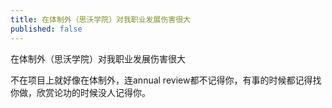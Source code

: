```yaml
---
title: 在体制外（思沃学院）对我职业发展伤害很大
published: false
---
```

在体制外（思沃学院）对我职业发展伤害很大

不在项目上就好像在体制外，连annual review都不记得你，有事的时候都记得找你做，欣赏论功的时候没人记得你。
